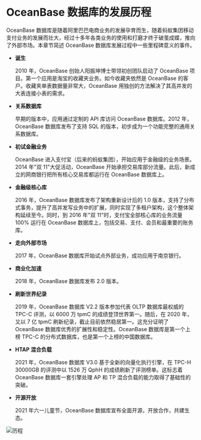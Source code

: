 OceanBase 数据库的发展历程
=======================================

OceanBase 数据库是随着阿里巴巴电商业务的发展孕育而生，随着蚂蚁集团移动支付业务的发展而壮大，经过十多年各类业务的使用和打磨才终于破茧成蝶，推向了外部市场。本章节简述 OceanBase 数据库发展过程中一些里程碑意义的事件。

* **诞生**

  2010 年，OceanBase 创始人阳振坤博士带领初创团队启动了 OceanBase 项目。第一个应用是淘宝的收藏夹业务。如今收藏夹依然是 OceanBase 的客户。收藏夹单表数据量非常大，OceanBase 用独创的方法解决了其高并发的大表连接小表的需求。
  
* **关系数据库**

  早期的版本中，应用通过定制的 API 库访问 OceanBase 数据库。2012 年，OceanBase 数据库发布了支持 SQL 的版本，初步成为一个功能完整的通用关系数据库。
  
* **初试金融业务**

  OceanBase 进入支付宝（后来的蚂蚁集团），开始应用于金融级的业务场景。2014 年"双 11"大促活动，OceanBase 开始承担交易库部分流量。此后，新成立的网商银行把所有核心交易库都运行在 OceanBase 数据库上。
  
* **金融级核心库**

  2016 年，OceanBase 数据库发布了架构重新设计后的 1.0 版本，支持了分布式事务，提升了高并发写业务中的扩展，同时实现了多租户架构，这个整体架构延续至今。同时，到 2016 年"双 11"时，支付宝全部核心库的业务流量 100% 运行在 OceanBase 数据库上，包括交易、支付、会员和最重要的账务库。
  
* **走向外部市场**

  2017 年，OceanBase 数据库开始试点外部业务，成功应用于南京银行。
  
* **商业化加速**

  2018 年，OceanBase 数据库发布 2.0 版本。
  
* **刷新世界纪录**

  2019 年，OceanBase 数据库 V2.2 版本参加代表 OLTP 数据库最权威的 TPC-C 评测，以 6000 万 tpmC 的成绩登顶世界第一。随后，在 2020 年，又以 7 亿 tpmC 刷新纪录，截止目前依然稳居第一。这充分证明了 OceanBase 数据库优秀的扩展性和稳定性。OceanBase 数据库是第一个上榜 TPC-C 的分布式数据库，也是第一个上榜的中国数据库。
  
* **HTAP 混合负载**

  2021 年，OceanBase 数据库 V3.0 基于全新的向量化执行引擎，在 TPC-H 30000GB 的评测中以 1526 万 QphH 的成绩刷新了评测榜单。这标志着 OceanBase 数据库一套引擎处理 AP 和 TP 混合负载的能力取得了基础性的突破。
  
* **开源开放**

  2021 年六一儿童节，OceanBase 数据库宣布全面开源，开放合作，共建生态。
  
![历程](https://help-static-aliyun-doc.aliyuncs.com/assets/img/zh-CN/1274903461/p358876.jpg)

